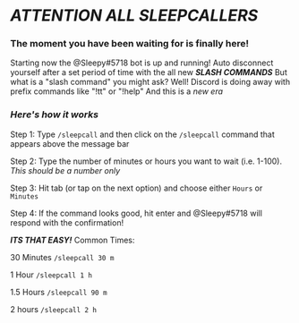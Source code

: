 
# ***ATTENTION ALL SLEEPCALLERS***
### **The moment you have been waiting for is finally here!**

Starting now the @Sleepy#5718 bot is up and running! Auto disconnect yourself after a set period of time with the all new ***SLASH COMMANDS***
But what is a "slash command" you might ask?
Well! Discord is doing away with prefix commands like "!tt" or "!help" And this is a  _new era_

### ___Here's how it works___
Step 1: Type `/sleepcall` and then click on the `/sleepcall` command that appears above the message bar

Step 2: Type the number of minutes or hours you want to wait (i.e. 1-100). *This should be a number only*

Step 3: Hit tab (or tap on the next option) and choose either `Hours` or `Minutes`

Step 4: If the command looks good, hit enter and @Sleepy#5718 will respond with the confirmation!

***ITS THAT EASY!***
Common Times: 

30 Minutes `/sleepcall 30 m`

1 Hour `/sleepcall 1 h`

1.5 Hours `/sleepcall 90 m`

2 hours `/sleepcall 2 h`

